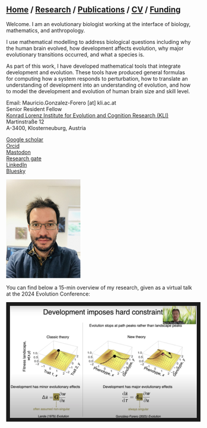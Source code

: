 ## [Home](https://mauriciogforero.github.io) / [Research](https://mauriciogforero.github.io/research) / [Publications](https://mauriciogforero.github.io/publications) / [CV](https://mauriciogforero.github.io/cv) / [Funding](https://mauriciogforero.github.io/funding)


Welcome. I am an evolutionary biologist working at the interface of biology, mathematics, and anthropology. 

I use mathematical modelling to address biological questions including why the human brain evolved, how development affects evolution, why major evolutionary transitions occurred, and what a species is. 

As part of this work, I have developed mathematical tools that integrate development and evolution. These tools have produced general formulas for computing how a system responds to perturbation, how to translate an understanding of development into an understanding of evolution, and how to model the development and evolution of human brain size and skill level. 

Email: Mauricio.Gonzalez-Forero [at] kli.ac.at\
Senior Resident Fellow\
[Konrad Lorenz Institute for Evolution and Cognition Research (KLI)](https://www.kli.ac.at/content/en/home)\
Martinstraße 12\
A-3400, Klosterneuburg, Austria

[Google scholar](https://scholar.google.com/citations?authuser=1&user=WIXuy2kAAAAJ)  
[Orcid](https://orcid.org/0000-0003-1015-3089)  
[Mastodon](https://fediscience.org/deck/@MauricioGForero)  
[Research gate](https://www.researchgate.net/profile/Mauricio-Gonzalez-Forero)  
[LinkedIn](https://www.linkedin.com/in/mauricio-gonzalez-forero/)  
[Bluesky](https://bsky.app/profile/mauriciogforero.bsky.social)  


<img src="docs/assets/images/Gonzalez-Forero-2023.jpeg" alt="photo of Mauricio" width="200"/>

You can find below a 15-min overview of my research, given as a virtual talk at the 2024 Evolution Conference:

<a href="https://www.youtube.com/watch?v=3nbhqRTkpEk
" target="_blank"><img src="docs/assets/images/Evolution2024VirtualTalkThumbnail2.png" 
alt="Research overview in 15 min talk" width="600" border="10" /></a>
